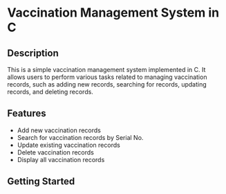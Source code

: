 # Vaccination Management System in C

## Description

This is a simple vaccination management system implemented in C. It allows users to perform various tasks related to managing vaccination records, such as adding new records, searching for records, updating records, and deleting records.

## Features

- Add new vaccination records
- Search for vaccination records by Serial No.
- Update existing vaccination records
- Delete vaccination records
- Display all vaccination records

## Getting Started



